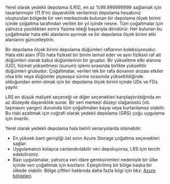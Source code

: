Yerel olarak yedekli depolama (LRS), en az %99.999999999 sağlamak için tasarlanmıştır (11 9'in) dayanıklılık verilerinizi depolama hesabınız oluşturulan bölgede bir veri merkezinde bulunan bir depolama ölçek birimi içinde çoğaltma tarafından verilen bir yıl içinde nesne. Tüm çoğaltmalar için yalnızca yazıldıktan sonra Yazma isteği başarıyla döndürür. Her bulunan bu çoğaltmalar hata etki alanlarını ayırmak ve bir depolama ölçek birimi etki alanlarını güncelleştirin.

Bir depolama ölçek birimi depolama düğümleri raflarının koleksiyonudur. Hata etki alanı (FD) hata fiziksel bir birimi temsil eder ve aynı fiziksel raf ait düğümleri olarak kabul düğümlerinin bir gruptur. Bir yükseltme etki alanına (UD), hizmet yükseltmesi (sunum) işlemi sırasında birlikte yükseltilir düğümleri grubudur. Çoğaltmalar, verileri tek bir rafa donanım arızası etkiler olsa bile veya düğümler piyasaya sürme sırasında yükseltildiğinde olduğundan emin olmak için bir depolama ölçek birimi içinde UDs ve FDs yayılır.

LRS en düşük maliyeti seçeneği ve diğer seçenekleri karşılaştırıldığında en az düzeyde dayanıklılık sunar. Bir veri merkezi düzeyi olağanüstü (vb. taşmasını yangın) durumda tüm çoğaltmaları kayıp veya kurtarılamaz olabilir. Bu riski azaltmak için coğrafi olarak yedekli depolama (GRS) çoğu uygulama için önerilir.

Yerel olarak yedekli depolama hala belirli senaryolarda istenebilir:

* En yüksek bant genişliği üst sınırı Azure Storage çoğaltma seçenekleri sağlar.
* Uygulamanızı kolayca canlandırılabilir veri depoluyorsa, LRS için tercih edebilirsiniz.
* Bazı uygulamalar, yalnızca veri idare gereksinimleri nedeniyle bir ülke içinde veri çoğaltmak için kısıtlanır. Eşleştirilmiş bir bölge başka bir ülkede olabilir. Bölge çiftleri hakkında daha fazla bilgi için bkz: [Azure bölgeleri](https://azure.microsoft.com/regions/).
